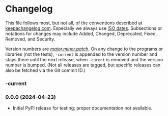 Changelog
=========

This file follows most, but not all, of the conventions described at
[keepachangelog.com]. Especially we always use [ISO dates]. Subsections or
notations for changes may include Added, Changed, Deprecated, Fixed,
Removed, and Security.

Version numbers are [_major.minor.patch_][semver]. On any change to the
programs or libraries (not the tests), `-current` is appended to the
version number and stays there until the next release, when `-curent` is
removed and the version number is bumped. (Not all releases are tagged, but
specific releases can also be fetched via the Git commit ID.)

### -current

### 0.0.0 (2024-04-23)
- Initial PyPI release for testing; proper documentation not available.



<!-------------------------------------------------------------------->
[keepachangelog.com]: https://keepachangelog.com/
[ISO dates]: https://xkcd.com/1179/
[semver]: https://en.wikipedia.org/wiki/Software_versioning#Semantic_versioning
